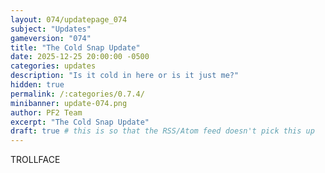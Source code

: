 ```yaml
---
layout: 074/updatepage_074
subject: "Updates"
gameversion: "074"
title: "The Cold Snap Update"
date: 2025-12-25 20:00:00 -0500
categories: updates
description: "Is it cold in here or is it just me?"
hidden: true
permalink: /:categories/0.7.4/
minibanner: update-074.png
author: PF2 Team
excerpt: "The Cold Snap Update"
draft: true # this is so that the RSS/Atom feed doesn't pick this up
---
```

<!-- Bear with me, this page will have a special layout as it's a traditional update page-->
<div class="center">
    TROLLFACE
</div>